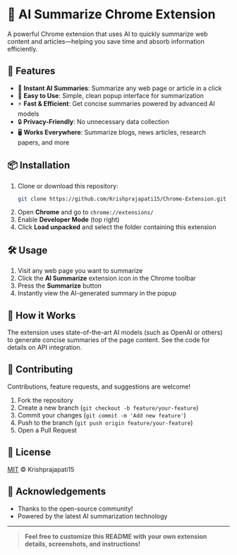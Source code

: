 # 🧠 AI Summarize Chrome Extension

A powerful Chrome extension that uses AI to quickly summarize web content and articles—helping you save time and absorb information efficiently.

## 🚀 Features

- 🌟 **Instant AI Summaries**: Summarize any web page or article in a click
- 🎯 **Easy to Use**: Simple, clean popup interface for summarization
- ⚡ **Fast & Efficient**: Get concise summaries powered by advanced AI models
- 🔒 **Privacy-Friendly**: No unnecessary data collection
- 🖥️ **Works Everywhere**: Summarize blogs, news articles, research papers, and more

## 📦 Installation

1. Clone or download this repository:
   ```bash
   git clone https://github.com/Krishprajapati15/Chrome-Extension.git
   ```
2. Open **Chrome** and go to `chrome://extensions/`
3. Enable **Developer Mode** (top right)
4. Click **Load unpacked** and select the folder containing this extension

## 🛠️ Usage

1. Visit any web page you want to summarize
2. Click the **AI Summarize** extension icon in the Chrome toolbar
3. Press the **Summarize** button
4. Instantly view the AI-generated summary in the popup



## 🧩 How it Works

The extension uses state-of-the-art AI models (such as OpenAI or others) to generate concise summaries of the page content. See the code for details on API integration.

## 📝 Contributing

Contributions, feature requests, and suggestions are welcome!

1. Fork the repository
2. Create a new branch (`git checkout -b feature/your-feature`)
3. Commit your changes (`git commit -m 'Add new feature'`)
4. Push to the branch (`git push origin feature/your-feature`)
5. Open a Pull Request

## 📄 License

[MIT](LICENSE) © Krishprajapati15

## 🙏 Acknowledgements

- Thanks to the open-source community!
- Powered by the latest AI summarization technology

---

> **Feel free to customize this README with your own extension details, screenshots, and instructions!**
